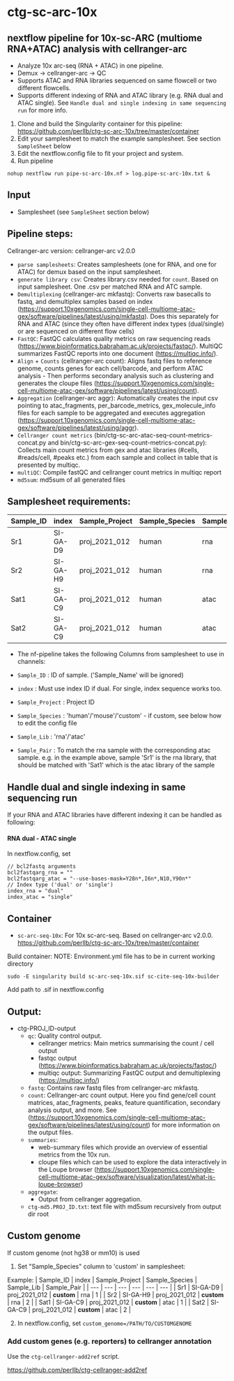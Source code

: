 # ctg-sc-arc-10x
## nextflow pipeline for 10x-sc-ARC (multiome RNA+ATAC) analysis with cellranger-arc

- Analyze 10x arc-seq (RNA + ATAC) in one pipeline. 
- Demux -> cellranger-arc -> QC
- Supports ATAC and RNA libraries sequenced on same flowcell or two different flowcells.
- Supports different indexing of RNA and ATAC library (e.g. RNA dual and ATAC single). See `Handle dual and single indexing in same sequencing run` for more info.


1. Clone and build the Singularity container for this pipeline: https://github.com/perllb/ctg-sc-arc-10x/tree/master/container
2. Edit your samplesheet to match the example samplesheet. See section `SampleSheet` below
3. Edit the nextflow.config file to fit your project and system. 
4. Run pipeline 
```
nohup nextflow run pipe-sc-arc-10x.nf > log.pipe-sc-arc-10x.txt &
```

## Input

- Samplesheet (see `SampleSheet` section below)

## Pipeline steps:

Cellranger-arc version: cellranger-arc v2.0.0

* `parse samplesheets`: Creates samplesheets (one for RNA, and one for ATAC) for demux based on the input samplesheet. 
* `generate library csv`: Creates library.csv needed for `count`. Based on input samplesheet. One .csv per matched RNA and ATC sample.
* `Demultiplexing` (cellranger-arc mkfastq): Converts raw basecalls to fastq, and demultiplex samples based on index (https://support.10xgenomics.com/single-cell-multiome-atac-gex/software/pipelines/latest/using/mkfastq). Does this separately for RNA and ATAC (since they often have different index types (dual/single) or are sequenced on different flow cells)
* `FastQC`: FastQC calculates quality metrics on raw sequencing reads (https://www.bioinformatics.babraham.ac.uk/projects/fastqc/). MultiQC summarizes FastQC reports into one document (https://multiqc.info/).
* `Align` + `Counts` (cellranger-arc count): Aligns fastq files to reference genome, counts genes for each cell/barcode, and perform ATAC analysis - Then performs secondary analysis such as clustering and generates the cloupe files (https://support.10xgenomics.com/single-cell-multiome-atac-gex/software/pipelines/latest/using/count).
* `Aggregation` (cellranger-arc aggr): Automatically creates the input csv pointing to atac_fragments, per_barcode_metrics, gex_molecule_info files for each sample to be aggregated and executes aggregation (https://support.10xgenomics.com/single-cell-multiome-atac-gex/software/pipelines/latest/using/aggr). 
* `Cellranger count metrics` (bin/ctg-sc-arc-atac-seq-count-metrics-concat.py and bin/ctg-sc-arc-gex-seq-count-metrics-concat.py): Collects main count metrics from gex and atac libraries (#cells, #reads/cell, #peaks  etc.) from each sample and collect in table that is presented by multiqc.
* `multiQC`: Compile fastQC and cellranger count metrics in multiqc report
* `md5sum`: md5sum of all generated files


## Samplesheet requirements:


 | Sample_ID | index | Sample_Project | Sample_Species | Sample_Lib | Sample_Pair | 
 | --- | --- | --- | --- | --- | --- | 
 | Sr1 | SI-GA-D9 | proj_2021_012 | human | rna | 1 |
 | Sr2 | SI-GA-H9 | proj_2021_012 | human | rna | 2 |
 | Sat1 | SI-GA-C9 | proj_2021_012 | human | atac | 1 |
 | Sat2 | SI-GA-C9 | proj_2021_012 | human | atac | 2 |

- The nf-pipeline takes the following Columns from samplesheet to use in channels:


- `Sample_ID` : ID of sample. ('Sample_Name' will be ignored)
- `index` : Must use index ID if dual. For single, index sequence works too.
- `Sample_Project` : Project ID
- `Sample_Species` : 'human'/'mouse'/'custom' - if custom, see below how to edit the config file
- `Sample_Lib` : 'rna'/'atac'
- `Sample_Pair` : To match the rna sample with the corresponding atac sample. e.g. in the example above, sample 'Sr1' is the rna library, that should be matched with 'Sat1' which is the atac library of the sample

## Handle dual and single indexing in same sequencing run

If your RNA and ATAC libraries have different indexing it can be handled as following:

#### RNA dual - ATAC single
In nextflow.config, set 
```
// bcl2fastq arguments
bcl2fastqarg_rna = "" 
bcl2fastqarg_atac = "--use-bases-mask=Y28n*,I6n*,N10,Y90n*" 
// Index type ('dual' or 'single')
index_rna = "dual"
index_atac = "single"	

```
	
## Container
- `sc-arc-seq-10x`: For 10x sc-arc-seq. Based on cellranger-arc v2.0.0.
https://github.com/perllb/ctg-sc-arc-10x/tree/master/container

Build container:
NOTE: Environment.yml file has to be in current working directory
```
sudo -E singularity build sc-arc-seq-10x.sif sc-cite-seq-10x-builder 
```

Add path to .sif in nextflow.config

## Output:
* ctg-PROJ_ID-output
    * `qc`: Quality control output. 
        * cellranger metrics: Main metrics summarising the count / cell output 
        * fastqc output (https://www.bioinformatics.babraham.ac.uk/projects/fastqc/)
        * multiqc output: Summarizing FastQC output and demultiplexing (https://multiqc.info/)
    * `fastq`: Contains raw fastq files from cellranger-arc mkfastq.
    * `count`: Cellranger-arc count output. Here you find gene/cell count matrices, atac_fragments, peaks, feature quantification, secondary analysis output, and more. See (https://support.10xgenomics.com/single-cell-multiome-atac-gex/software/pipelines/latest/using/count) for more information on the output files.
    * `summaries`: 
        * web-summary files which provide an overview of essential metrics from the 10x run. 
        * cloupe files which can be used to explore the data interactively in the Loupe browser (https://support.10xgenomics.com/single-cell-multiome-atac-gex/software/visualization/latest/what-is-loupe-browser)  
    * `aggregate`:
        * Output from cellranger aggregation. 
    * `ctg-md5.PROJ_ID.txt`: text file with md5sum recursively from output dir root    



## Custom genome 

If custom genome (not hg38 or mm10) is used

1. Set "Sample_Species" column to 'custom' in samplesheet:

Example:
 | Sample_ID | index | Sample_Project | Sample_Species | Sample_Lib | Sample_Pair | 
 | --- | --- | --- | --- | --- | --- | 
 | Sr1 | SI-GA-D9 | proj_2021_012 | **custom** | rna | 1 |
 | Sr2 | SI-GA-H9 | proj_2021_012 | **custom** | rna | 2 |
 | Sat1 | SI-GA-C9 | proj_2021_012 | **custom** | atac | 1 |
 | Sat2 | SI-GA-C9 | proj_2021_012 | **custom** | atac | 2 |
 
 2. In nextflow.config, set 
 `custom_genome=/PATH/TO/CUSTOMGENOME`
 
### Add custom genes (e.g. reporters) to cellranger annotation

Use the `ctg-cellranger-add2ref` script. 

https://github.com/perllb/ctg-cellranger-add2ref

